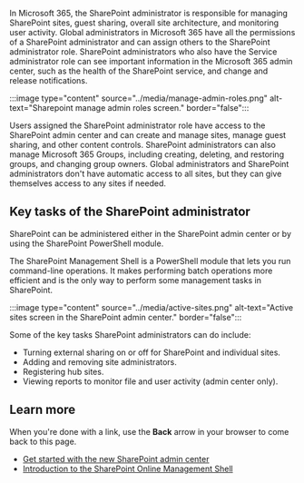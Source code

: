 In Microsoft 365, the SharePoint administrator is responsible for managing SharePoint sites, guest sharing, overall site architecture, and monitoring user activity. Global administrators in Microsoft 365 have all the permissions of a SharePoint administrator and can assign others to the SharePoint administrator role. SharePoint administrators who also have the Service administrator role can see important information in the Microsoft 365 admin center, such as the health of the SharePoint service, and change and release notifications.

:::image type="content" source="../media/manage-admin-roles.png" alt-text="Sharepoint manage admin roles screen." border="false":::

Users assigned the SharePoint administrator role have access to the SharePoint admin center and can create and manage sites, manage guest sharing, and other content controls. SharePoint administrators can also manage Microsoft 365 Groups, including creating, deleting, and restoring groups, and changing group owners. Global administrators and SharePoint administrators don't have automatic access to all sites, but they can give themselves access to any sites if needed.

## Key tasks of the SharePoint administrator

SharePoint can be administered either in the SharePoint admin center or by using the SharePoint PowerShell module.

The SharePoint Management Shell is a PowerShell module that lets you run command-line operations. It makes performing batch operations more efficient and is the only way to perform some management tasks in SharePoint.

:::image type="content" source="../media/active-sites.png" alt-text="Active sites screen in the SharePoint admin center." border="false":::

Some of the key tasks SharePoint administrators can do include:

- Turning external sharing on or off for SharePoint and individual sites.
- Adding and removing site administrators.
- Registering hub sites.
- Viewing reports to monitor file and user activity (admin center only).

## Learn more

When you're done with a link, use the **Back** arrow in your browser to come back to this page.

- [Get started with the new SharePoint admin center](/sharepoint/get-started-new-admin-center)
- [Introduction to the SharePoint Online Management Shell](https://support.office.com/article/Introduction-to-the-SharePoint-Online-Management-Shell-C16941C3-19B4-4710-8056-34C034493429)
